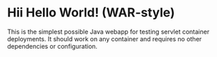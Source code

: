 Hii Hello World! (WAR-style)
===============

This is the simplest possible Java webapp for testing servlet container deployments.  It should work on any container and requires no other dependencies or configuration.
